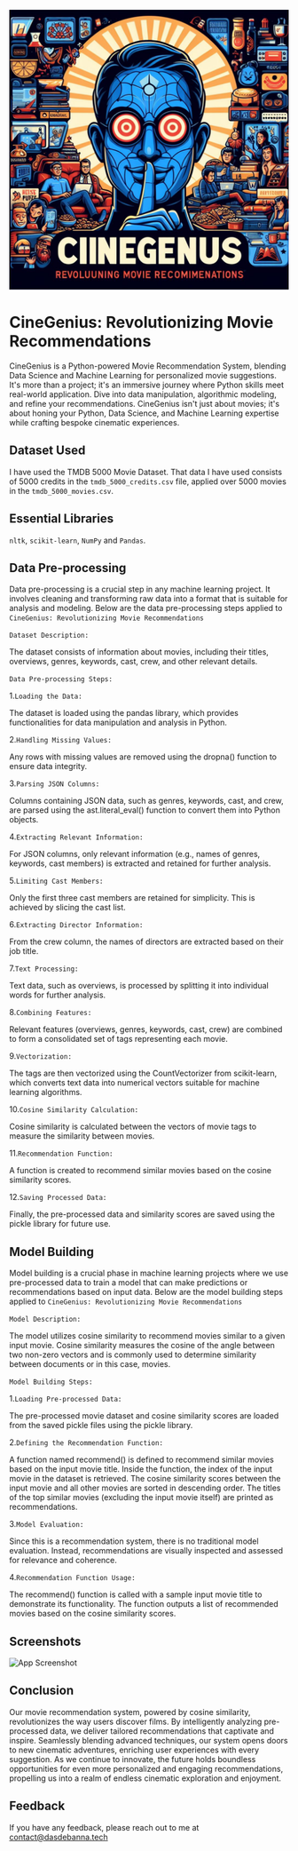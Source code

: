 
![Logo](https://github.com/dasdebanna/CineGenius-Revolutionizing-Movie-Recommendations/blob/main/images/movie-recommendation.png)


# CineGenius: Revolutionizing Movie Recommendations

CineGenius is a Python-powered Movie Recommendation System, blending Data Science and Machine Learning for personalized movie suggestions. It's more than a project; it's an immersive journey where Python skills meet real-world application. Dive into data manipulation, algorithmic modeling, and refine your recommendations. CineGenius isn't just about movies; it's about honing your Python, Data Science, and Machine Learning expertise while crafting bespoke cinematic experiences.


## Dataset Used
I have used the TMDB 5000 Movie Dataset. That data I have used consists of 5000 credits in the ```tmdb_5000_credits.csv``` file, applied over 5000 movies in the ```tmdb_5000_movies.csv```.


## Essential Libraries
```nltk```, ```scikit-learn```, ```NumPy``` and ```Pandas```.
## Data Pre-processing
Data pre-processing is a crucial step in any machine learning project. It involves cleaning and transforming raw data into a format that is suitable for analysis and modeling. Below are the data pre-processing steps applied to ```CineGenius: Revolutionizing Movie Recommendations```

```Dataset Description:```

The dataset consists of information about movies, including their titles, overviews, genres, keywords, cast, crew, and other relevant details.

```Data Pre-processing Steps:```

1.```Loading the Data:```

The dataset is loaded using the pandas library, which provides functionalities for data manipulation and analysis in Python.

2.```Handling Missing Values:```

Any rows with missing values are removed using the dropna() function to ensure data integrity.

3.```Parsing JSON Columns:```

Columns containing JSON data, such as genres, keywords, cast, and crew, are parsed using the ast.literal_eval() function to convert them into Python objects.

4.```Extracting Relevant Information:```

For JSON columns, only relevant information (e.g., names of genres, keywords, cast members) is extracted and retained for further analysis.

5.```Limiting Cast Members:```

Only the first three cast members are retained for simplicity. This is achieved by slicing the cast list.

6.```Extracting Director Information:```

From the crew column, the names of directors are extracted based on their job title.

7.```Text Processing:```

Text data, such as overviews, is processed by splitting it into individual words for further analysis.

8.```Combining Features:```

Relevant features (overviews, genres, keywords, cast, crew) are combined to form a consolidated set of tags representing each movie.

9.```Vectorization:```

The tags are then vectorized using the CountVectorizer from scikit-learn, which converts text data into numerical vectors suitable for machine learning algorithms.

10.```Cosine Similarity Calculation:```

Cosine similarity is calculated between the vectors of movie tags to measure the similarity between movies.

11.```Recommendation Function:```

A function is created to recommend similar movies based on the cosine similarity scores.

12.```Saving Processed Data:```

Finally, the pre-processed data and similarity scores are saved using the pickle library for future use.
## Model Building
Model building is a crucial phase in machine learning projects where we use pre-processed data to train a model that can make predictions or recommendations based on input data. Below are the model building steps applied to ```CineGenius: Revolutionizing Movie Recommendations```

```Model Description:```

The model utilizes cosine similarity to recommend movies similar to a given input movie. Cosine similarity measures the cosine of the angle between two non-zero vectors and is commonly used to determine similarity between documents or in this case, movies.

```Model Building Steps:```

1.```Loading Pre-processed Data:```

The pre-processed movie dataset and cosine similarity scores are loaded from the saved pickle files using the pickle library.

2.```Defining the Recommendation Function:```

A function named recommend() is defined to recommend similar movies based on the input movie title.
Inside the function, the index of the input movie in the dataset is retrieved.
The cosine similarity scores between the input movie and all other movies are sorted in descending order.
The titles of the top similar movies (excluding the input movie itself) are printed as recommendations.

3.```Model Evaluation:```

Since this is a recommendation system, there is no traditional model evaluation. Instead, recommendations are visually inspected and assessed for relevance and coherence.

4.```Recommendation Function Usage:```

The recommend() function is called with a sample input movie title to demonstrate its functionality.
The function outputs a list of recommended movies based on the cosine similarity scores.
## Screenshots

![App Screenshot](https://github.com/dasdebanna/CineGenius-Revolutionizing-Movie-Recommendations/blob/main/images/screenshot-1.png)


## Conclusion
Our movie recommendation system, powered by cosine similarity, revolutionizes the way users discover films. By intelligently analyzing pre-processed data, we deliver tailored recommendations that captivate and inspire. Seamlessly blending advanced techniques, our system opens doors to new cinematic adventures, enriching user experiences with every suggestion. As we continue to innovate, the future holds boundless opportunities for even more personalized and engaging recommendations, propelling us into a realm of endless cinematic exploration and enjoyment.
## Feedback

If you have any feedback, please reach out to me at contact@dasdebanna.tech

